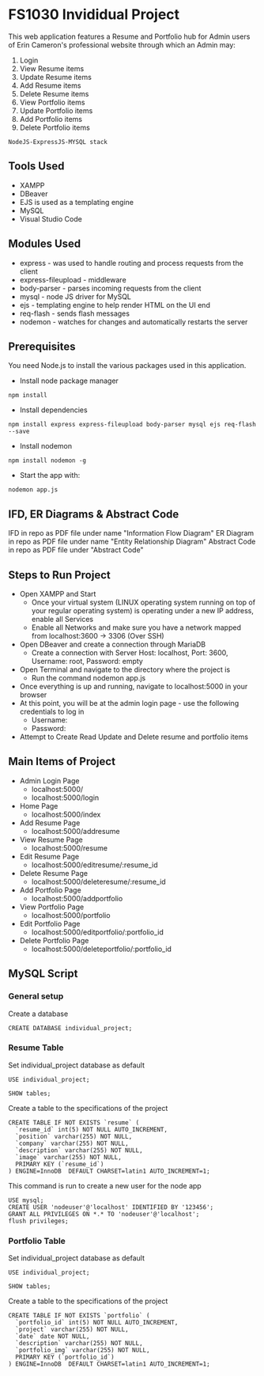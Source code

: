 # FS1030 Invididual Project
This web application features a Resume and Portfolio hub for Admin users of Erin Cameron's professional website through which an Admin may:
1. Login
2. View Resume items
3. Update Resume items
4. Add Resume items
5. Delete Resume items
6. View Portfolio items
7. Update Portfolio items
8. Add Portfolio items
9. Delete Portfolio items

```
NodeJS-ExpressJS-MYSQL stack
```

## Tools Used
- XAMPP 
- DBeaver
- EJS is used as a templating engine
- MySQL
- Visual Studio Code

## Modules Used
- express - was used to handle routing and process requests from the client
- express-fileupload - middleware
- body-parser - parses incoming requests from the client
- mysql - node JS driver for MySQL
- ejs - templating engine to help render HTML on the UI end
- req-flash - sends flash messages
- nodemon - watches for changes and automatically restarts the server

## Prerequisites
You need Node.js to install the various packages used in this application.

- Install node package manager
```
npm install
```

- Install dependencies
```
npm install express express-fileupload body-parser mysql ejs req-flash --save
```

- Install nodemon
```
npm install nodemon -g
```

- Start the app with:
```
nodemon app.js
```



## IFD, ER Diagrams & Abstract Code
IFD in repo as PDF file under name "Information Flow Diagram"
ER Diagram in repo as PDF file under name "Entity Relationship Diagram"
Abstract Code in repo as PDF file under "Abstract Code"

## Steps to Run Project
- Open XAMPP and Start
    - Once your virtual system (LINUX operating system running on top of your regular operating system) is operating under a new IP address, enable all Services
    - Enable all Networks and make sure you have a network mapped from localhost:3600 -> 3306 (Over SSH)
- Open DBeaver and create a connection through MariaDB
    - Create a connection with Server Host: localhost, Port: 3600, Username: root, Password: empty
- Open Terminal and navigate to the directory where the project is
    - Run the command nodemon app.js
- Once everything is up and running, navigate to localhost:5000 in your browser
- At this point, you will be at the admin login page - use the following credentials to log in
    - Username:
    - Password: 
- Attempt to Create Read Update and Delete resume and portfolio items


## Main Items of Project
- Admin Login Page
    - localhost:5000/
    - localhost:5000/login
- Home Page
    - localhost:5000/index
- Add Resume Page
    - localhost:5000/addresume
- View Resume Page
    - localhost:5000/resume
- Edit Resume Page
    - localhost:5000/editresume/:resume_id
- Delete Resume Page
    - localhost:5000/deleteresume/:resume_id
- Add Portfolio Page
    - localhost:5000/addportfolio
- View Portfolio Page
    - localhost:5000/portfolio
- Edit Portfolio Page
    - localhost:5000/editportfolio/:portfolio_id
- Delete Portfolio Page
    - localhost:5000/deleteportfolio/:portfolio_id



## MySQL Script

### General setup
Create a database 

```
CREATE DATABASE individual_project;
```

### Resume Table 
Set individual_project database as default

```
USE individual_project;
```

```
SHOW tables;
```

Create a table to the specifications of the project

```
CREATE TABLE IF NOT EXISTS `resume` (
  `resume_id` int(5) NOT NULL AUTO_INCREMENT,
  `position` varchar(255) NOT NULL,
  `company` varchar(255) NOT NULL,
  `description` varchar(255) NOT NULL,
  `image` varchar(255) NOT NULL,
  PRIMARY KEY (`resume_id`)
) ENGINE=InnoDB  DEFAULT CHARSET=latin1 AUTO_INCREMENT=1;
```

This command is run to create a new user for the node app

```
USE mysql;
CREATE USER 'nodeuser'@'localhost' IDENTIFIED BY '123456';
GRANT ALL PRIVILEGES ON *.* TO 'nodeuser'@'localhost';
flush privileges;
```

### Portfolio Table

Set individual_project database as default

```
USE individual_project;
```

```
SHOW tables;
```

Create a table to the specifications of the project

```
CREATE TABLE IF NOT EXISTS `portfolio` (
  `portfolio_id` int(5) NOT NULL AUTO_INCREMENT,
  `project` varchar(255) NOT NULL,
  `date` date NOT NULL,
  `description` varchar(255) NOT NULL,
  `portfolio_img` varchar(255) NOT NULL,
  PRIMARY KEY (`portfolio_id`)
) ENGINE=InnoDB  DEFAULT CHARSET=latin1 AUTO_INCREMENT=1;
```
